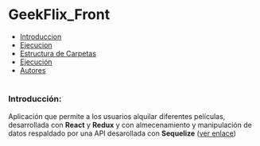 # GeekFlix_Front
- [Introduccion](#Introduccion)
- [Ejecucion](#BBDD)
- [Estructura de Carpetas](#Endpoints)
- [Ejecución](#Endpoints)
- [Autores](#Authors)
#


### Introducción:
Aplicación que permite a los usuarios alquilar diferentes películas, desarrollada con **React** y **Redux** y con almecenamiento y manipulación de datos respaldado por una API desarollada con **Sequelize** ([ver enlace](https://github.com/adrian-olmo/GeekFlix_Back))
